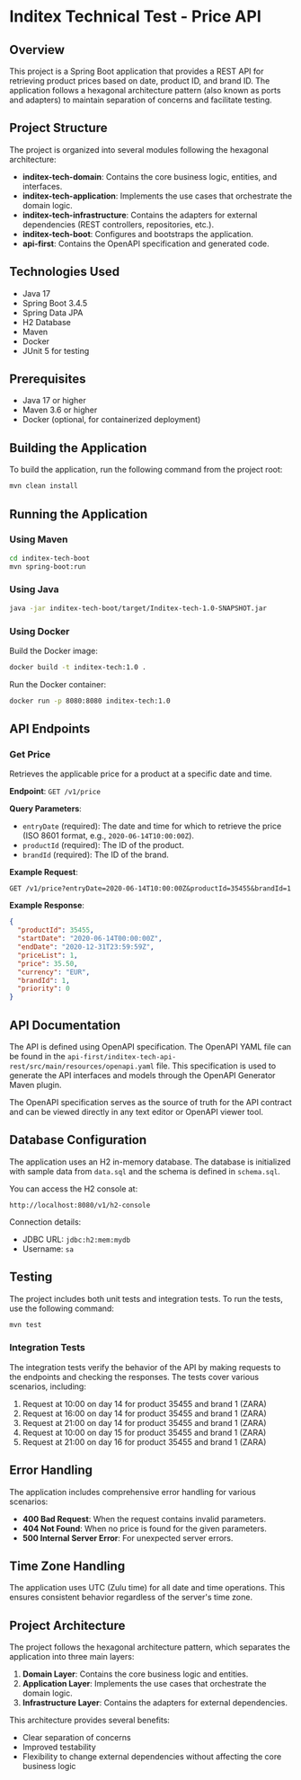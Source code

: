# Inditex Technical Test - Price API

## Overview

This project is a Spring Boot application that provides a REST API for retrieving product prices based on date, product ID, and brand ID. The application follows a hexagonal architecture pattern (also known as ports and adapters) to maintain separation of concerns and facilitate testing.

## Project Structure

The project is organized into several modules following the hexagonal architecture:

- **inditex-tech-domain**: Contains the core business logic, entities, and interfaces.
- **inditex-tech-application**: Implements the use cases that orchestrate the domain logic.
- **inditex-tech-infrastructure**: Contains the adapters for external dependencies (REST controllers, repositories, etc.).
- **inditex-tech-boot**: Configures and bootstraps the application.
- **api-first**: Contains the OpenAPI specification and generated code.

## Technologies Used

- Java 17
- Spring Boot 3.4.5
- Spring Data JPA
- H2 Database
- Maven
- Docker
- JUnit 5 for testing

## Prerequisites

- Java 17 or higher
- Maven 3.6 or higher
- Docker (optional, for containerized deployment)

## Building the Application

To build the application, run the following command from the project root:

```bash
mvn clean install
```

## Running the Application

### Using Maven

```bash
cd inditex-tech-boot
mvn spring-boot:run
```

### Using Java

```bash
java -jar inditex-tech-boot/target/Inditex-tech-1.0-SNAPSHOT.jar
```

### Using Docker

Build the Docker image:

```bash
docker build -t inditex-tech:1.0 .
```

Run the Docker container:

```bash
docker run -p 8080:8080 inditex-tech:1.0
```


## API Endpoints

### Get Price

Retrieves the applicable price for a product at a specific date and time.

**Endpoint**: `GET /v1/price`

**Query Parameters**:
- `entryDate` (required): The date and time for which to retrieve the price (ISO 8601 format, e.g., `2020-06-14T10:00:00Z`).
- `productId` (required): The ID of the product.
- `brandId` (required): The ID of the brand.

**Example Request**:
```
GET /v1/price?entryDate=2020-06-14T10:00:00Z&productId=35455&brandId=1
```

**Example Response**:
```json
{
  "productId": 35455,
  "startDate": "2020-06-14T00:00:00Z",
  "endDate": "2020-12-31T23:59:59Z",
  "priceList": 1,
  "price": 35.50,
  "currency": "EUR",
  "brandId": 1,
  "priority": 0
}
```

## API Documentation

The API is defined using OpenAPI specification. The OpenAPI YAML file can be found in the `api-first/inditex-tech-api-rest/src/main/resources/openapi.yaml` file. This specification is used to generate the API interfaces and models through the OpenAPI Generator Maven plugin.

The OpenAPI specification serves as the source of truth for the API contract and can be viewed directly in any text editor or OpenAPI viewer tool.

## Database Configuration

The application uses an H2 in-memory database. The database is initialized with sample data from `data.sql` and the schema is defined in `schema.sql`.

You can access the H2 console at:

```
http://localhost:8080/v1/h2-console
```

Connection details:
- JDBC URL: `jdbc:h2:mem:mydb`
- Username: `sa`

## Testing

The project includes both unit tests and integration tests. To run the tests, use the following command:

```bash
mvn test
```

### Integration Tests

The integration tests verify the behavior of the API by making requests to the endpoints and checking the responses. The tests cover various scenarios, including:

1. Request at 10:00 on day 14 for product 35455 and brand 1 (ZARA)
2. Request at 16:00 on day 14 for product 35455 and brand 1 (ZARA)
3. Request at 21:00 on day 14 for product 35455 and brand 1 (ZARA)
4. Request at 10:00 on day 15 for product 35455 and brand 1 (ZARA)
5. Request at 21:00 on day 16 for product 35455 and brand 1 (ZARA)

## Error Handling

The application includes comprehensive error handling for various scenarios:

- **400 Bad Request**: When the request contains invalid parameters.
- **404 Not Found**: When no price is found for the given parameters.
- **500 Internal Server Error**: For unexpected server errors.

## Time Zone Handling

The application uses UTC (Zulu time) for all date and time operations. This ensures consistent behavior regardless of the server's time zone.

## Project Architecture

The project follows the hexagonal architecture pattern, which separates the application into three main layers:

1. **Domain Layer**: Contains the core business logic and entities.
2. **Application Layer**: Implements the use cases that orchestrate the domain logic.
3. **Infrastructure Layer**: Contains the adapters for external dependencies.

This architecture provides several benefits:
- Clear separation of concerns
- Improved testability
- Flexibility to change external dependencies without affecting the core business logic
